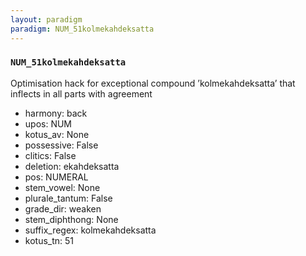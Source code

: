 ```yaml
---
layout: paradigm
paradigm: NUM_51kolmekahdeksatta
---
```

### ` NUM_51kolmekahdeksatta `

Optimisation hack for exceptional compound ’kolmekahdeksatta’ that inflects in all parts with agreement
* harmony: back
* upos: NUM
* kotus_av: None
* possessive: False
* clitics: False
* deletion: ekahdeksatta
* pos: NUMERAL
* stem_vowel: None
* plurale_tantum: False
* grade_dir: weaken
* stem_diphthong: None
* suffix_regex: kolmekahdeksatta
* kotus_tn: 51
